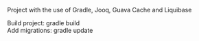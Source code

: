 Project with the use of Gradle, Jooq, Guava Cache and Liquibase

Build project: gradle build<br />
Add migrations: gradle update